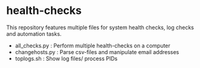 # health-checks
This repository features multiple files for system health checks, log checks and automation tasks.
* all_checks.py : Perform multiple health-checks on a computer
* changehosts.py : Parse csv-files and manipulate email addresses
* toplogs.sh : Show log files/ process PIDs
